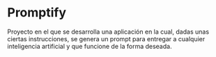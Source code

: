 # Promptify
Proyecto en el que se desarrolla una aplicación en la cual, dadas unas ciertas instrucciones, se genera un prompt para entregar a cualquier inteligencia artificial y que funcione de la forma deseada.
